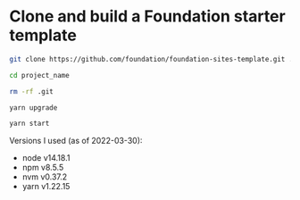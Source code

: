 # Clone and build a Foundation starter template

```sh
git clone https://github.com/foundation/foundation-sites-template.git ./project_name
```

```sh
cd project_name
```

```sh
rm -rf .git
```

```sh
yarn upgrade
```

```sh
yarn start 
```

Versions I used (as of 2022-03-30):
* node  v14.18.1
* npm   v8.5.5
* nvm   v0.37.2
* yarn  v1.22.15
